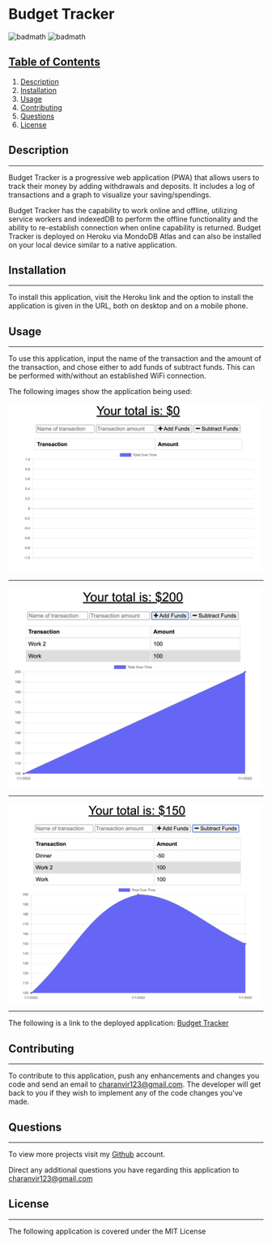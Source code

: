 # Budget Tracker

![badmath](https://img.shields.io/badge/License-MIT-white) ![badmath](https://img.shields.io/badge/Version-1.0-neon) 

## <u>Table of Contents</u>
1. [Description](#description)
2. [Installation](#installation)
3. [Usage](#usage)
4. [Contributing](#contributing)
5. [Questions](#questions)
6. [License](#license)

## Description
***

Budget Tracker is a progressive web application (PWA) that allows users to track their money by adding withdrawals and deposits. It includes a log of transactions and a graph to visualize your saving/spendings.

Budget Tracker has the capability to work online and offline, utilizing service workers and indexedDB to perform the offline functionality and the ability to re-establish connection when online capability is returned. Budget Tracker is deployed on Heroku via MondoDB Atlas and can also be installed on your local device similar to a native application. 

## Installation
***

To install this application, visit the Heroku link and the option to install the application is given in the URL, both on desktop and on a mobile phone.

## Usage
***

To use this application, input the name of the transaction and the amount of the transaction, and chose either to add funds of subtract funds. This can be performed with/without an established WiFi connection.

The following images show the application being used: 

<img src="./assets/images/1.png" width="500"> 

***

<img src="./assets/images/2.png" width="500">

***

<img src="./assets/images/3.png" width="500">


***

The following is a link to the deployed application: [Budget Tracker](https://murmuring-harbor-62394.herokuapp.com/) 


## Contributing
***

To contribute to this application, push any enhancements and changes you code and send an email to charanvir123@gmail.com. The developer will get back to you if they wish to implement any of the code changes you've made. 

## Questions
***
To view more projects visit my [Github](https://github.com/Charanvir) account.

Direct any additional questions you have regarding this application to charanvir123@gmail.com

## License
***
The following application is covered under the MIT License
